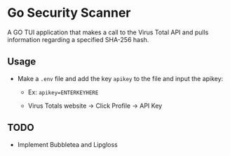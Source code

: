 # Go Security Scanner
A GO TUI application that makes a call to the Virus Total API and pulls information regarding a specified SHA-256 hash.

## Usage
- Make a `.env` file and add the key `apikey` to the file and input the apikey: 
    - Ex: `apikey=ENTERKEYHERE`

    - Virus Totals website -> Click Profile -> API Key

## TODO
- Implement Bubbletea and Lipgloss
